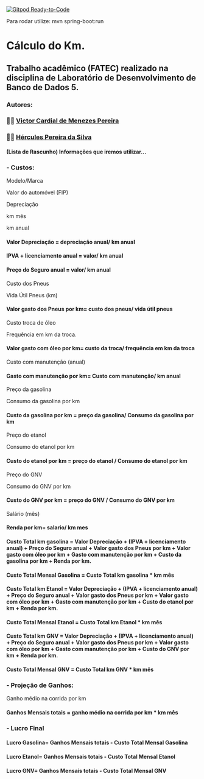 [![Gitpod Ready-to-Code](https://img.shields.io/badge/Gitpod-Ready--to--Code-blue?logo=gitpod)](https://gitpod.io/#https://github.com/mineda/spring-boot-app)


Para rodar utilize: mvn spring-boot:run


# Cálculo do Km.
## Trabalho acadêmico (FATEC) realizado na disciplina de Laboratório de Desenvolvimento de Banco de Dados 5.
### Autores:
### 👨‍💻 [Victor Cardial de Menezes Pereira](https://www.linkedin.com/in/victor-cardial-de-menezes-pereira-67491018a/)
### 👨‍💻 [Hércules Pereira da Silva](https://www.linkedin.com/in/hercules-pereira/)

#### (Lista de Rascunho) Informações que iremos utilizar...


### - Custos:

Modelo/Marca

Valor do automóvel (FIP)  

Depreciação    

km mês    

km anual    
#### Valor Depreciação = depreciação anual/ km anual


#### IPVA + licenciamento anual = valor/ km anual
#### Preço do Seguro anual = valor/ km anual


Custo dos Pneus

Vida Útil Pneus (km)
#### Valor gasto dos Pneus por km= custo dos pneus/ vida útil pneus


Custo troca de óleo

Frequência em km da troca.
#### Valor gasto com óleo por km= custo da troca/ frequência em km da troca


Custo com manutenção (anual)
#### Gasto com manutenção por km= Custo com manutenção/ km anual


Preço da gasolina

Consumo da gasolina por km
#### Custo da gasolina por km = preço da gasolina/ Consumo da gasolina por km


Preço do etanol

Consumo do etanol por km
#### Custo do etanol por km = preço do etanol / Consumo do etanol por km


Preço do GNV

Consumo do GNV por km
#### Custo do GNV por km = preço do GNV / Consumo do GNV por km


Salário (mês)
#### Renda por km= salario/ km mes


#### Custo Total km gasolina = Valor Depreciação + (IPVA + licenciamento anual) + Preço do Seguro anual + Valor gasto dos Pneus por km + Valor gasto com óleo por km + Gasto com manutenção por km + Custo da gasolina por km + Renda por km.

#### Custo Total Mensal Gasolina = Custo Total km gasolina * km mês


#### Custo Total km Etanol = Valor Depreciação + (IPVA + licenciamento anual) + Preço do Seguro anual + Valor gasto dos Pneus por km + Valor gasto com óleo por km + Gasto com manutenção por km + Custo do etanol por km + Renda por km.

#### Custo Total Mensal Etanol = Custo Total km Etanol * km mês


#### Custo Total km GNV = Valor Depreciação + (IPVA + licenciamento anual) + Preço do Seguro anual + Valor gasto dos Pneus por km + Valor gasto com óleo por km + Gasto com manutenção por km + Custo do GNV por km + Renda por km.

#### Custo Total Mensal GNV = Custo Total km GNV * km mês


### - Projeção de Ganhos:


Ganho médio na corrida por km
#### Ganhos Mensais totais = ganho médio na corrida por km * km mês


### - Lucro Final


#### Lucro Gasolina= Ganhos Mensais totais - Custo Total Mensal Gasolina
#### Lucro Etanol= Ganhos Mensais totais - Custo Total Mensal Etanol
#### Lucro GNV= Ganhos Mensais totais - Custo Total Mensal GNV

